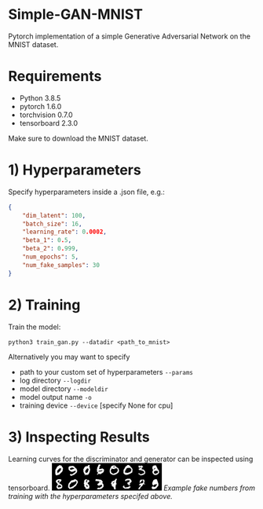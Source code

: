 # Simple-GAN-MNIST
Pytorch implementation of a simple Generative Adversarial Network on the MNIST dataset.

# Requirements
- Python 3.8.5
- pytorch 1.6.0
- torchvision 0.7.0
- tensorboard 2.3.0

Make sure to download the MNIST dataset.

# 1) Hyperparameters
Specify hyperparameters inside a .json file, e.g.:

```json
{
    "dim_latent": 100,
    "batch_size": 16,
    "learning_rate": 0.0002,
    "beta_1": 0.5,
    "beta_2": 0.999,
    "num_epochs": 5,
    "num_fake_samples": 30
}
```

# 2) Training
Train the model:
```
python3 train_gan.py --datadir <path_to_mnist>
```
Alternatively you may want to specify 
- path to your custom set of hyperparameters ```--params```
- log directory ```--logdir```
- model directory ```--modeldir```
- model output name ```-o```
- training device ```--device``` [specify None for cpu]

# 3) Inspecting Results
Learning curves for the discriminator and generator can be inspected using
tensorboard. 
![fake images](assets/fake_numbers.png)
*Example fake numbers from training with the hyperparameters specifed above.*